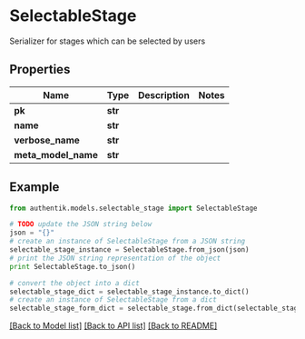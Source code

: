 # SelectableStage

Serializer for stages which can be selected by users

## Properties
Name | Type | Description | Notes
------------ | ------------- | ------------- | -------------
**pk** | **str** |  | 
**name** | **str** |  | 
**verbose_name** | **str** |  | 
**meta_model_name** | **str** |  | 

## Example

```python
from authentik.models.selectable_stage import SelectableStage

# TODO update the JSON string below
json = "{}"
# create an instance of SelectableStage from a JSON string
selectable_stage_instance = SelectableStage.from_json(json)
# print the JSON string representation of the object
print SelectableStage.to_json()

# convert the object into a dict
selectable_stage_dict = selectable_stage_instance.to_dict()
# create an instance of SelectableStage from a dict
selectable_stage_form_dict = selectable_stage.from_dict(selectable_stage_dict)
```
[[Back to Model list]](../README.md#documentation-for-models) [[Back to API list]](../README.md#documentation-for-api-endpoints) [[Back to README]](../README.md)


